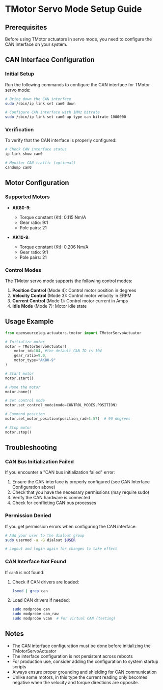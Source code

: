 # TMotor Servo Mode Setup Guide

## Prerequisites

Before using TMotor actuators in servo mode, you need to configure the CAN interface on your system.

## CAN Interface Configuration

### Initial Setup

Run the following commands to configure the CAN interface for TMotor servo mode:

```bash
# Bring down the CAN interface
sudo /sbin/ip link set can0 down

# Configure CAN interface with 1MHz bitrate
sudo /sbin/ip link set can0 up type can bitrate 1000000
```

### Verification

To verify that the CAN interface is properly configured:

```bash
# Check CAN interface status
ip link show can0

# Monitor CAN traffic (optional)
candump can0
```

## Motor Configuration

### Supported Motors

- **AK80-9**:
  - Torque constant (Kt): 0.115 Nm/A
  - Gear ratio: 9:1
  - Pole pairs: 21

- **AK10-9**:
  - Torque constant (Kt): 0.206 Nm/A
  - Gear ratio: 9:1
  - Pole pairs: 21

### Control Modes

The TMotor servo mode supports the following control modes:

1. **Position Control** (Mode 4): Control motor position in degrees
2. **Velocity Control** (Mode 3): Control motor velocity in ERPM
3. **Current Control** (Mode 1): Control motor current in Amps
4. **Idle Mode** (Mode 7): Motor idle state

## Usage Example

```python
from opensourceleg.actuators.tmotor import TMotorServoActuator

# Initialize motor
motor = TMotorServoActuator(
    motor_id=104, #the default CAN ID is 104
    gear_ratio=9.0,
    motor_type="AK80-9"
)

# Start motor
motor.start()

# Home the motor
motor.home()

# Set control mode
motor.set_control_mode(mode=CONTROL_MODES.POSITION)

# Command position
motor.set_motor_position(position_rad=1.57)  # 90 degrees

# Stop motor
motor.stop()
```

## Troubleshooting

### CAN Bus Initialization Failed

If you encounter a "CAN bus initialization failed" error:

1. Ensure the CAN interface is properly configured (see CAN Interface Configuration above)
2. Check that you have the necessary permissions (may require sudo)
3. Verify the CAN hardware is connected
4. Check for conflicting CAN bus processes

### Permission Denied

If you get permission errors when configuring the CAN interface:

```bash
# Add your user to the dialout group
sudo usermod -a -G dialout $USER

# Logout and login again for changes to take effect
```

### CAN Interface Not Found

If `can0` is not found:

1. Check if CAN drivers are loaded:
   ```bash
   lsmod | grep can
   ```

2. Load CAN drivers if needed:
   ```bash
   sudo modprobe can
   sudo modprobe can_raw
   sudo modprobe vcan  # For virtual CAN (testing)
   ```

## Notes

- The CAN interface configuration must be done before initializing the TMotorServoActuator
- The interface configuration is not persistent across reboots
- For production use, consider adding the configuration to system startup scripts
- Always ensure proper grounding and shielding for CAN communication
- Unlike some motors, in this type the current reading only becomes negative when the velocity and torque directions are opposite.
